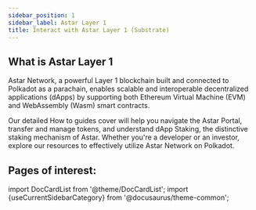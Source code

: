 ```yaml
---
sidebar_position: 1
sidebar_label: Astar Layer 1
title: Interact with Astar Layer 1 (Substrate)
---
```


## What is Astar Layer 1

Astar Network, a powerful Layer 1 blockchain built and connected to Polkadot as a parachain, enables scalable and interoperable decentralized applications (dApps) by supporting both Ethereum Virtual Machine (EVM) and WebAssembly (Wasm) smart contracts. 

Our detailed How to guides cover will help you navigate the Astar Portal, transfer and manage tokens, and understand dApp Staking, the distinctive staking mechanism of Astar. Whether you're a developer or an investor, explore our resources to effectively utilize Astar Network on Polkadot.

## Pages of interest:

import DocCardList from '@theme/DocCardList';
import {useCurrentSidebarCategory} from '@docusaurus/theme-common';

<DocCardList items={useCurrentSidebarCategory().items}/>